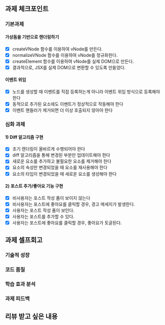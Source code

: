 ## 과제 체크포인트

### 기본과제

#### 가상돔을 기반으로 렌더링하기

- [x] createVNode 함수를 이용하여 vNode를 만든다.
- [x] normalizeVNode 함수를 이용하여 vNode를 정규화한다.
- [x] createElement 함수를 이용하여 vNode를 실제 DOM으로 만든다.
- [x] 결과적으로, JSX를 실제 DOM으로 변환할 수 있도록 만들었다.

#### 이벤트 위임

- [x] 노드를 생성할 때 이벤트를 직접 등록하는게 아니라 이벤트 위임 방식으로 등록해야 한다
- [x] 동적으로 추가된 요소에도 이벤트가 정상적으로 작동해야 한다
- [x] 이벤트 핸들러가 제거되면 더 이상 호출되지 않아야 한다

### 심화 과제

#### 1) Diff 알고리즘 구현

- [x] 초기 렌더링이 올바르게 수행되어야 한다
- [x] diff 알고리즘을 통해 변경된 부분만 업데이트해야 한다
- [x] 새로운 요소를 추가하고 불필요한 요소를 제거해야 한다
- [x] 요소의 속성만 변경되었을 때 요소를 재사용해야 한다
- [x] 요소의 타입이 변경되었을 때 새로운 요소를 생성해야 한다

#### 2) 포스트 추가/좋아요 기능 구현

- [x] 비사용자는 포스트 작성 폼이 보이지 않는다
- [x] 비사용자는 포스트에 좋아요를 클릭할 경우, 경고 메세지가 발생한다.
- [x] 사용자는 포스트 작성 폼이 보인다.
- [x] 사용자는 포스트를 추가할 수 있다.
- [x] 사용자는 포스트에 좋아요를 클릭할 경우, 좋아요가 토글된다.

## 과제 셀프회고

<!-- 과제에 대한 회고를 작성해주세요 -->

### 기술적 성장
<!-- 예시
- 새로 학습한 개념
- 기존 지식의 재발견/심화
- 구현 과정에서의 기술적 도전과 해결
-->

### 코드 품질
<!-- 예시
- 특히 만족스러운 구현
- 리팩토링이 필요한 부분
- 코드 설계 관련 고민과 결정
-->

### 학습 효과 분석
<!-- 예시
- 가장 큰 배움이 있었던 부분
- 추가 학습이 필요한 영역
- 실무 적용 가능성
-->

### 과제 피드백
<!-- 예시
- 과제에서 모호하거나 애매했던 부분
- 과제에서 좋았던 부분
-->

## 리뷰 받고 싶은 내용

<!--
피드백 받고 싶은 내용을 구체적으로 남겨주세요
모호한 요청은 피드백을 남기기 어렵습니다.

참고링크: https://chatgpt.com/share/675b6129-515c-8001-ba72-39d0fa4c7b62

모호한 요청의 예시)
- 코드 스타일에 대한 피드백 부탁드립니다.
- 코드 구조에 대한 피드백 부탁드립니다.
- 개념적인 오류에 대한 피드백 부탁드립니다.
- 추가 구현이 필요한 부분에 대한 피드백 부탁드립니다.

구체적인 요청의 예시)
- 현재 함수와 변수명을 보면 직관성이 떨어지는 것 같습니다. 함수와 변수를 더 명확하게 이름 지을 수 있는 방법에 대해 조언해주실 수 있나요?
- 현재 파일 단위로 코드가 분리되어 있지만, 모듈화나 계층화가 부족한 것 같습니다. 어떤 기준으로 클래스를 분리하거나 모듈화를 진행하면 유지보수에 도움이 될까요?
- MVC 패턴을 따르려고 했는데, 제가 구현한 구조가 MVC 원칙에 맞게 잘 구성되었는지 검토해주시고, 보완할 부분을 제안해주실 수 있을까요?
- 컴포넌트 간의 의존성이 높아져서 테스트하기 어려운 상황입니다. 의존성을 낮추고 테스트 가능성을 높이는 구조 개선 방안이 있을까요?
-->
